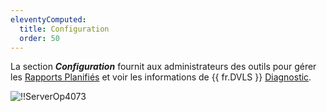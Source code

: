 ```yaml
---
eleventyComputed:
  title: Configuration
  order: 50
---
```

La section ***Configuration*** fournit aux administrateurs des outils pour gérer les [Rapports Planifiés](/server/web-interface/reports/configuration/scheduled-reports/) et voir les informations de {{ fr.DVLS }} [Diagnostic](/server/web-interface/reports/configuration/diagnostic/).

![!!ServerOp4073](https://cdnweb.devolutions.net/docs/docs_en_server_ServerOp4073.png)